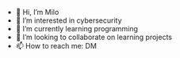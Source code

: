 - 👋 Hi, I’m Milo
- 👀 I’m interested in cybersecurity
- 🌱 I’m currently learning programming
- 💞️ I’m looking to collaborate on learning projects
- 📫 How to reach me: DM

<!---
brightmilo/brightmilo is a ✨ special ✨ repository because its `README.md` (this file) appears on your GitHub profile.
You can click the Preview link to take a look at your changes.
--->
